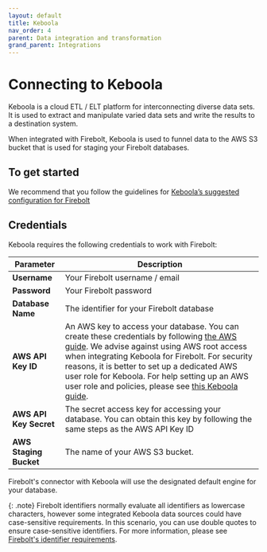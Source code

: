 ```yaml
---
layout: default
title: Keboola
nav_order: 4
parent: Data integration and transformation
grand_parent: Integrations
---
```


# Connecting to Keboola

Keboola is a cloud ETL / ELT platform for interconnecting diverse data sets. It is used to extract and manipulate varied data sets and write the results to a destination system.

When integrated with Firebolt, Keboola is used to funnel data to the AWS S3 bucket that is used for staging your Firebolt databases.

## To get started

We recommend that you follow the guidelines for [Keboola’s suggested configuration for Firebolt](https://help.keboola.com/components/writers/database/firebolt/)

## Credentials

Keboola requires the following credentials to work with Firebolt:

| Parameter              | Description                                                                                                                                                                                                                                                                                                                                                                                                                                                                                                            |
| ---------------------- | ---------------------------------------------------------------------------------------------------------------------------------------------------------------------------------------------------------------------------------------------------------------------------------------------------------------------------------------------------------------------------------------------------------------------------------------------------------------------------------------------------------------------- |
| **Username**           | Your Firebolt username / email                                                                                                                                                                                                                                                                                                                                                                                                                                                                                         |
| **Password**           | Your Firebolt password                                                                                                                                                                                                                                                                                                                                                                                                                                                                                                 |
| **Database Name**      | The identifier for your Firebolt database                                                                                                                                                                                                                                                                                                                                                                                                                                                                              |
| **AWS API Key ID**     | An AWS key to access your database. You can create these credentials by following [the AWS guide](https://docs.aws.amazon.com/general/latest/gr/aws-sec-cred-types.html#temporary-access-keys). We advise against using AWS root access when integrating Keboola for Firebolt. For security reasons, it is better to set up a dedicated AWS user role for Keboola. For help setting up an AWS user role and policies, please see [this Keboola guide](https://help.keboola.com/components/extractors/storage/aws-s3/). |
| **AWS API Key Secret** | The secret access key for accessing your database. You can obtain this key by following the same steps as the AWS API Key ID                                                                                                                                                                                                                                                                                                                                                                                           |
| **AWS Staging Bucket** | The name of your AWS S3 bucket.                                                                                                                                                                                                                                                                                                                                                                                                                                                                                        |

Firebolt's connector with Keboola will use the designated default engine for your database.

{: .note}
Firebolt identifiers normally evaluate all identifiers as lowercase characters, however some integrated Keboola data sources could have case-sensitive requirements. In this scenario, you can use double quotes to ensure case-sensitive identifiers. For more information, please see [Firebolt's identifier requirements](../../general-reference/identifier-requirements.md).

